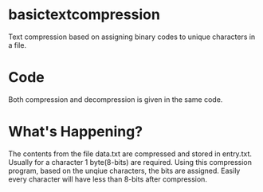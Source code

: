 # basictextcompression

Text compression based on assigning binary codes to unique characters in a file.

# Code

Both compression and decompression is given in the same code.

# What's Happening?

The contents from the file data.txt are compressed and stored in entry.txt. Usually for a character 1 byte(8-bits) are required. Using this compression program, based on the unqiue characters, the bits are assigned. Easily every character will have less than 8-bits after compression.
